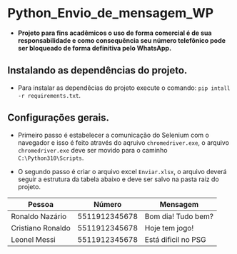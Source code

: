 # Python_Envio_de_mensagem_WP

- **Projeto para fins acadêmicos o uso de forma comercial é de sua responsabilidade e como consequência seu número telefônico pode ser bloqueado de forma definitiva pelo WhatsApp.**

## Instalando as dependências do projeto.

- Para instalar as dependêcias do projeto execute o comando: `pip intall -r requirements.txt`.

## Configurações gerais.

- Primeiro passo é estabelecer a comunicação do Selenium com o navegador e isso é feito através do aqruivo `chromedriver.exe`, o arquivo `chromedriver.exe` deve ser movido para o caminho `C:\Python310\Scripts`.

- O segundo passo é criar o arquivo excel `Enviar.xlsx`, o arquivo deverá seguir a estrutura da tabela abaixo e deve ser salvo na pasta raiz do projeto.

| Pessoa | Número | Mensagem |
| --- | --- | --- |
| Ronaldo Nazário | 5511912345678 | Bom dia! Tudo bem? |
| Cristiano Ronaldo | 5511912345678 | Hoje tem jogo! |
| Leonel Messi | 5511912345678 | Está dificil no PSG |
